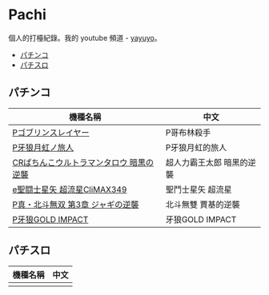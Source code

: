 # Pachi

個人的打檯紀錄。我的 youtube 頻道 - [yayuyo](https://yayuyo.yt)。

- [パチンコ](#パチンコ)
- [パチスロ](#パチスロ)

## パチンコ

| 機種名稱 | 中文 |
|-|-|
| [Pゴブリンスレイヤー](./ko/Pゴブリンスレイヤー/README.md) | P哥布林殺手 |
| [P牙狼月虹ノ旅人](./ko/P牙狼月虹ノ旅人/README.md) | P牙狼月虹的旅人 |
| [CRぱちんこウルトラマンタロウ 暗黒の逆襲](./ko/CRぱちんこウルトラマンタロウ%20暗黒の逆襲/README.md) | 超人力霸王太郎 暗黑的逆襲 |
| [e聖闘士星矢 超流星CliMAX349](./ko/e聖闘士星矢%20超流星CliMAX/README.md) | 聖鬥士星矢 超流星 |
| [P真・北斗無双 第3章 ジャギの逆襲](./ko/P真・北斗無双%20第3章%20ジャギの逆襲/README.md) | 北斗無雙 賈基的逆襲|
| [P牙狼GOLD IMPACT](./ko/P牙狼GOLD%20IMPACT/README.md) | 牙狼GOLD IMPACT |

## パチスロ

| 機種名稱 | 中文 |
|-|-|
| | |
